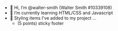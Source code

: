 - 👋 Hi, I’m @walter-smith (Walter Smith #10339108)
- 🌱 I’m currently learning HTML/CSS and Javascript
- 👀 Styling items I've added to my project ...
    - (5 points) sticky footer
    